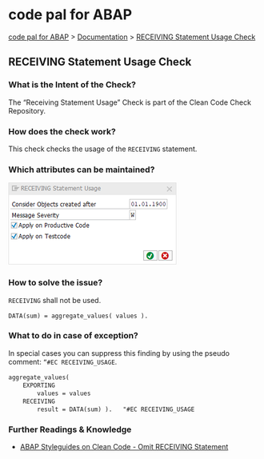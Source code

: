 # code pal for ABAP

[code pal for ABAP](../../README.md) > [Documentation](../check_documentation.md) > [RECEIVING Statement Usage Check](receiving-usage.md)

## RECEIVING Statement Usage Check

### What is the Intent of the Check?

The “Receiving Statement Usage” Check is part of the Clean Code Check Repository.

### How does the check work?

This check checks the usage of the `RECEIVING` statement.

### Which attributes can be maintained?

![Attributes](./imgs/receiving_statement_usage.png)

### How to solve the issue?

`RECEIVING` shall not be used.

```abap
DATA(sum) = aggregate_values( values ).
```

### What to do in case of exception?

In special cases you can suppress this finding by using the pseudo comment: `“#EC RECEIVING_USAGE`.

```abap
aggregate_values(
    EXPORTING
        values = values
    RECEIVING
        result = DATA(sum) ).   "#EC RECEIVING_USAGE
```

### Further Readings & Knowledge

* [ABAP Styleguides on Clean Code - Omit RECEIVING Statement](https://github.com/SAP/styleguides/blob/master/clean-abap/CleanABAP.md#omit-receiving)
